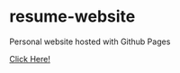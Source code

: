 # resume-website

Personal website hosted with Github Pages

<a href="https://taylorjeandev.github.io/resume-website/"> Click Here! </a>
